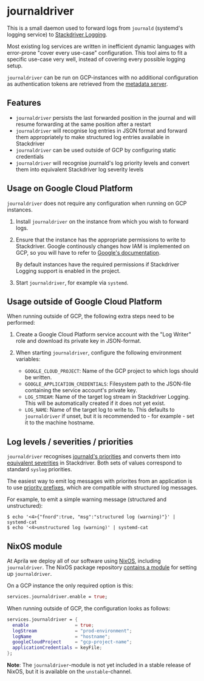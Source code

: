 journaldriver
=============

This is a small daemon used to forward logs from `journald` (systemd's
logging service) to [Stackdriver Logging][].

Most existing log services are written in inefficient dynamic
languages with error-prone "cover every use-case" configuration. This
tool aims to fit a specific use-case very well, instead of covering
every possible logging setup.

`journaldriver` can be run on GCP-instances with no additional
configuration as authentication tokens are retrieved from the
[metadata server][].

## Features

* `journaldriver` persists the last forwarded position in the journal
  and will resume forwarding at the same position after a restart
* `journaldriver` will recognise log entries in JSON format and
  forward them appropriately to make structured log entries available
  in Stackdriver
* `journaldriver` can be used outside of GCP by configuring static
  credentials
* `journaldriver` will recognise journald's log priority levels and
  convert them into equivalent Stackdriver log severity levels

## Usage on Google Cloud Platform

`journaldriver` does not require any configuration when running on GCP
instances.

1. Install `journaldriver` on the instance from which you wish to
   forward logs.

2. Ensure that the instance has the appropriate permissions to write
   to Stackdriver. Google continously changes how IAM is implemented
   on GCP, so you will have to refer to [Google's documentation][].

   By default instances have the required permissions if Stackdriver
   Logging support is enabled in the project.

3. Start `journaldriver`, for example via `systemd`.

## Usage outside of Google Cloud Platform

When running outside of GCP, the following extra steps need to be
performed:

1. Create a Google Cloud Platform service account with the "Log
   Writer" role and download its private key in JSON-format.
2. When starting `journaldriver`, configure the following environment
   variables:

   * `GOOGLE_CLOUD_PROJECT`: Name of the GCP project to which logs
     should be written.
   * `GOOGLE_APPLICATION_CREDENTIALS`: Filesystem path to the
     JSON-file containing the service account's private key.
   * `LOG_STREAM`: Name of the target log stream in Stackdriver Logging.
     This will be automatically created if it does not yet exist.
   * `LOG_NAME`: Name of the target log to write to. This defaults to
     `journaldriver` if unset, but it is recommended to - for
     example - set it to the machine hostname.

## Log levels / severities / priorities

`journaldriver` recognises [journald's priorities][] and converts them
into [equivalent severities][] in Stackdriver. Both sets of values
correspond to standard `syslog` priorities.

The easiest way to emit log messages with priorites from an
application is to use [priority prefixes][], which are compatible with
structured log messages.

For example, to emit a simple warning message (structured and
unstructured):

```
$ echo '<4>{"fnord":true, "msg":"structured log (warning)"}' | systemd-cat
$ echo '<4>unstructured log (warning)' | systemd-cat
```

## NixOS module

At Aprila we deploy all of our software using [NixOS][], including
`journaldriver`. The NixOS package repository [contains a module][]
for setting up `journaldriver`.

On a GCP instance the only required option is this:

```nix
services.journaldriver.enable = true;
```

When running outside of GCP, the configuration looks as follows:

```nix
services.journaldriver = {
  enable                 = true;
  logStream              = "prod-environment";
  logName                = "hostname";
  googleCloudProject     = "gcp-project-name";
  applicationCredentials = keyFile;
};
```

**Note**: The `journaldriver`-module is not yet included in a stable
release of NixOS, but it is available on the `unstable`-channel.

[Stackdriver Logging]: https://cloud.google.com/logging/
[metadata server]: https://cloud.google.com/compute/docs/storing-retrieving-metadata
[Google's documentation]: https://cloud.google.com/logging/docs/access-control
[NixOS]: https://nixos.org/
[contains a module]: https://github.com/NixOS/nixpkgs/pull/42134
[journald's priorities]: http://0pointer.de/public/systemd-man/sd-daemon.html
[equivalent severities]: https://cloud.google.com/logging/docs/reference/v2/rest/v2/LogEntry#logseverity
[priority prefixes]: http://0pointer.de/public/systemd-man/sd-daemon.html
